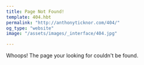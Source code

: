 ```yaml
---
title: Page Not Found!
template: 404.hbt
permalink: "http://anthonyticknor.com/404/"
og_type: "website"
image: "/assets/images/_interface/404.jpg"

---
```


Whoops! The page your looking for couldn't be found.